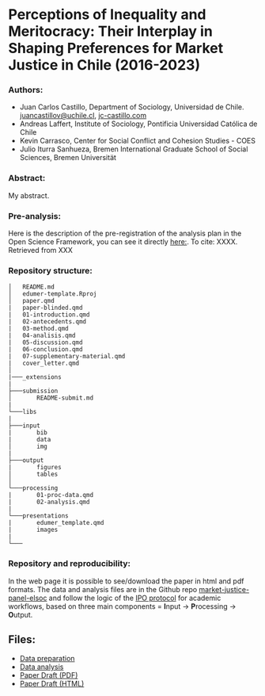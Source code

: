 #  Perceptions of Inequality and Meritocracy: Their Interplay in Shaping Preferences for Market Justice in Chile (2016-2023)
 
 ### Authors:

- Juan Carlos Castillo, Department of Sociology, Universidad de Chile. [juancastillov@uchile.cl](juancastillov@uchile.cl), [jc-castillo.com](http://jc-castillo.com/)
- Andreas Laffert, Institute of Sociology, Pontificia Universidad Católica de Chile
- Kevin Carrasco, Center for Social Conflict and Cohesion Studies - COES
- Julio Iturra Sanhueza, Bremen International Graduate School of Social Sciences, Bremen Universität

### Abstract:

My abstract.

### Pre-analysis:

Here is the description of the pre-registration of the analysis plan in the Open Science Framework, you can see it directly [here:](lkink). To cite: XXXX. Retrieved from XXX


### Repository structure:

```
│   README.md
│   edumer-template.Rproj
│   paper.qmd
|   paper-blinded.qmd
|   01-introduction.qmd
|   02-antecedents.qmd
|   03-method.qmd
|   04-analisis.qmd
|   05-discussion.qmd
|   06-conclusion.qmd
|   07-supplementary-material.qmd
|   cover_letter.qmd
│
|───_extensions
|
├───submission
│       README-submit.md
|
└───libs
|
├───input
|       bib
|       data
│       img    
|
├───output
|       figures
│       tables    
│
└───processing
|       01-proc-data.qmd
|       02-analysis.qmd
|
└───presentations
|       edumer_template.qmd
|       images
|
└───

```


### Repository and reproducibility:

In the web page it is possible to see/download the paper in html and pdf formats. The data and analysis files are in the Github repo [market-justice-panel-elsoc]([link](https://github.com/justicia-distributiva/market-justice-panel-elsoc)) and follow the logic of the [IPO protocol](https://github.com/juancarloscastillo/ipo) for academic workflows, based on three main components = **I**nput -> **P**rocessing -> **O**utput.


## Files:


- [Data preparation](https://justicia-distributiva.github.io/market-justice-panel-elsoc/processing/01-proc-data.html)
- [Data analysis](https://justicia-distributiva.github.io/market-justice-panel-elsoc/processing/02-analysis.html)
- [Paper Draft (PDF)](https://justicia-distributiva.github.io/market-justice-panel-elsoc/paper.pdf)
- [Paper Draft (HTML)](https://justicia-distributiva.github.io/market-justice-panel-elsoc/paper.html)